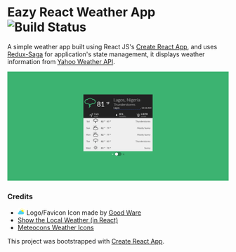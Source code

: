 # Eazy React Weather App ![Build Status](https://travis-ci.com/eazylaykzy/my-weather-app.svg?branch=master)

A simple weather app built using React JS's [Create React App](https://github.com/facebook/create-react-app), and uses [Redux-Saga](https://github.com/redux-saga/redux-saga/) for application's state management, it displays weather information from [Yahoo Weather API](https://developer.yahoo.com/weather).

![Home page](./public/favicon/eazy_weather_BG.png)

### Credits

- ![Logo](./public/favicon/favicon-16x16.png) Logo/Favicon Icon made by [Good Ware](https://www.flaticon.com/authors/good-ware)
- [Show the Local Weather (in React)](https://codepen.io/anneklapwijk/pen/BKYXNJ)
- [Meteocons Weather Icons](http://www.alessioatzeni.com/meteocons/)

This project was bootstrapped with [Create React App](https://github.com/facebook/create-react-app).

